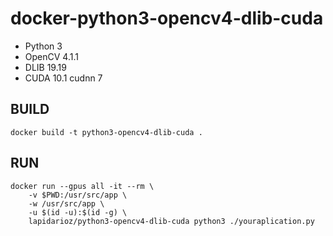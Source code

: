 # docker-python3-opencv4-dlib-cuda

* Python 3
* OpenCV 4.1.1
* DLIB 19.19
* CUDA 10.1 cudnn 7

## BUILD
```
docker build -t python3-opencv4-dlib-cuda .
```
## RUN
```
docker run --gpus all -it --rm \
    -v $PWD:/usr/src/app \
    -w /usr/src/app \
    -u $(id -u):$(id -g) \
    lapidarioz/python3-opencv4-dlib-cuda python3 ./youraplication.py
```
